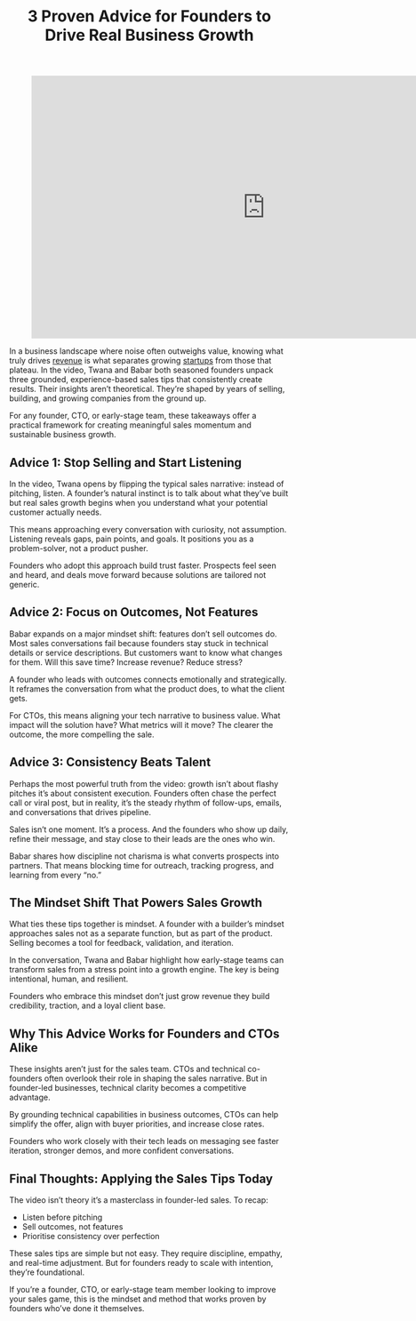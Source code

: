 
<div class="inside-article">
<header aria-label="Content" class="entry-header">
<h1 class="entry-title" itemprop="headline">3 Proven Advice for Founders to Drive Real Business Growth</h1> 
</header>
<div class="entry-content" itemprop="text">
<figure class="wp-block-embed is-type-video is-provider-youtube wp-block-embed-youtube wp-embed-aspect-16-9 wp-has-aspect-ratio"><div class="wp-block-embed__wrapper">
<iframe allow="accelerometer; autoplay; clipboard-write; encrypted-media; gyroscope; picture-in-picture; web-share" allowfullscreen="" frameborder="0" height="473" referrerpolicy="strict-origin-when-cross-origin" src="https://www.youtube.com/embed/XXd2HUUSKLY?start=1&amp;feature=oembed" title="Founder's Truth: 3 Sales Tips That Actually Drive Growth with Twana &amp; Babar" width="840"></iframe>
</div></figure>
<p>In a business landscape where noise often outweighs value, knowing what truly drives <a href="https://en.wikipedia.org/wiki/Revenue" rel="noopener" target="_blank">revenue</a> is what separates growing <a href="https://www.devcentrehouse.eu/en/startup-program">startups</a> from those that plateau. In the video, Twana and Babar both seasoned founders unpack three grounded, experience-based sales tips that consistently create results. Their insights aren’t theoretical. They’re shaped by years of selling, building, and growing companies from the ground up.</p>
<p>For any founder, CTO, or early-stage team, these takeaways offer a practical framework for creating meaningful sales momentum and sustainable business growth.</p>
<h2 class="wp-block-heading">Advice 1: Stop Selling and Start Listening</h2>
<p>In the video, Twana opens by flipping the typical sales narrative: instead of pitching, listen. A founder’s natural instinct is to talk about what they’ve built but real sales growth begins when you understand what your potential customer actually needs.</p>
<p>This means approaching every conversation with curiosity, not assumption. Listening reveals gaps, pain points, and goals. It positions you as a problem-solver, not a product pusher.</p>
<p>Founders who adopt this approach build trust faster. Prospects feel seen and heard, and deals move forward because solutions are tailored not generic.</p>
<h2 class="wp-block-heading">Advice 2: Focus on Outcomes, Not Features</h2>
<p>Babar expands on a major mindset shift: features don’t sell outcomes do. Most sales conversations fail because founders stay stuck in technical details or service descriptions. But customers want to know what changes for them. Will this save time? Increase revenue? Reduce stress?</p>
<p>A founder who leads with outcomes connects emotionally and strategically. It reframes the conversation from what the product does, to what the client gets.</p>
<p>For CTOs, this means aligning your tech narrative to business value. What impact will the solution have? What metrics will it move? The clearer the outcome, the more compelling the sale.</p>
<h2 class="wp-block-heading">Advice 3: Consistency Beats Talent</h2>
<p>Perhaps the most powerful truth from the video: growth isn’t about flashy pitches it’s about consistent execution. Founders often chase the perfect call or viral post, but in reality, it’s the steady rhythm of follow-ups, emails, and conversations that drives pipeline.</p>
<p>Sales isn’t one moment. It’s a process. And the founders who show up daily, refine their message, and stay close to their leads are the ones who win.</p>
<p>Babar shares how discipline not charisma is what converts prospects into partners. That means blocking time for outreach, tracking progress, and learning from every “no.”</p>
<h2 class="wp-block-heading">The Mindset Shift That Powers Sales Growth</h2>
<p>What ties these tips together is mindset. A founder with a builder’s mindset approaches sales not as a separate function, but as part of the product. Selling becomes a tool for feedback, validation, and iteration.</p>
<p>In the conversation, Twana and Babar highlight how early-stage teams can transform sales from a stress point into a growth engine. The key is being intentional, human, and resilient.</p>
<p>Founders who embrace this mindset don’t just grow revenue they build credibility, traction, and a loyal client base.</p>
<h2 class="wp-block-heading">Why This Advice Works for Founders and CTOs Alike</h2>
<p>These insights aren’t just for the sales team. CTOs and technical co-founders often overlook their role in shaping the sales narrative. But in founder-led businesses, technical clarity becomes a competitive advantage.</p>
<p>By grounding technical capabilities in business outcomes, CTOs can help simplify the offer, align with buyer priorities, and increase close rates.</p>
<p>Founders who work closely with their tech leads on messaging see faster iteration, stronger demos, and more confident conversations.</p>
<h2 class="wp-block-heading">Final Thoughts: Applying the Sales Tips Today</h2>
<p>The video isn’t theory it’s a masterclass in founder-led sales. To recap:</p>
<ul class="wp-block-list">
<li>Listen before pitching</li>
<li>Sell outcomes, not features</li>
<li>Prioritise consistency over perfection</li>
</ul>
<p>These sales tips are simple but not easy. They require discipline, empathy, and real-time adjustment. But for founders ready to scale with intention, they’re foundational.</p>
<p>If you’re a founder, CTO, or early-stage team member looking to improve your sales game, this is the mindset and method that works proven by founders who’ve done it themselves.</p>
<!--— Calendly inline widget begin ---->


<!--— Calendly inline widget end ---->
</div> <footer aria-label="Entry meta" class="entry-meta">
</footer>
</div>
